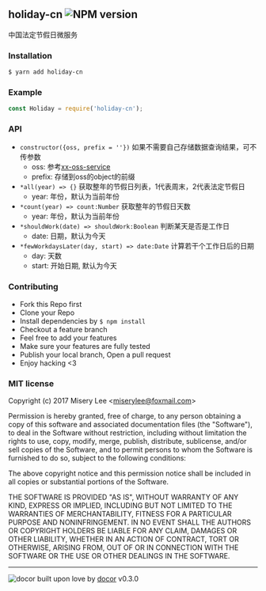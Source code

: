 ## holiday-cn ![NPM version](https://img.shields.io/npm/v/holiday-cn.svg?style=flat)

中国法定节假日微服务

### Installation
```bash
$ yarn add holiday-cn
```

### Example
```js
const Holiday = require('holiday-cn');
```

### API
* `constructor({oss, prefix = ''})` 如果不需要自己存储数据查询结果，可不传参数
	- oss: 参考[xx-oss-service](https://github.com/miserylee/xx-oss-service)
	- prefix: 存储到oss的object的前缀
* `*all(year) => {}` 获取整年的节假日列表，1代表周末，2代表法定节假日
	- year: 年份，默认为当前年份
* `*count(year) => count:Number` 获取整年的节假日天数
	- year: 年份，默认为当前年份
* `*shouldWork(date) => shouldWork:Boolean` 判断某天是否是工作日
	- date: 日期，默认为今天
* `*fewWorkdaysLater(day, start) => date:Date` 计算若干个工作日后的日期
	- day: 天数
	- start: 开始日期, 默认为今天

### Contributing
- Fork this Repo first
- Clone your Repo
- Install dependencies by `$ npm install`
- Checkout a feature branch
- Feel free to add your features
- Make sure your features are fully tested
- Publish your local branch, Open a pull request
- Enjoy hacking <3

### MIT license
Copyright (c) 2017 Misery Lee &lt;miserylee@foxmail.com&gt;

Permission is hereby granted, free of charge, to any person obtaining a copy
of this software and associated documentation files (the &quot;Software&quot;), to deal
in the Software without restriction, including without limitation the rights
to use, copy, modify, merge, publish, distribute, sublicense, and/or sell
copies of the Software, and to permit persons to whom the Software is
furnished to do so, subject to the following conditions:

The above copyright notice and this permission notice shall be included in
all copies or substantial portions of the Software.

THE SOFTWARE IS PROVIDED &quot;AS IS&quot;, WITHOUT WARRANTY OF ANY KIND, EXPRESS OR
IMPLIED, INCLUDING BUT NOT LIMITED TO THE WARRANTIES OF MERCHANTABILITY,
FITNESS FOR A PARTICULAR PURPOSE AND NONINFRINGEMENT. IN NO EVENT SHALL THE
AUTHORS OR COPYRIGHT HOLDERS BE LIABLE FOR ANY CLAIM, DAMAGES OR OTHER
LIABILITY, WHETHER IN AN ACTION OF CONTRACT, TORT OR OTHERWISE, ARISING FROM,
OUT OF OR IN CONNECTION WITH THE SOFTWARE OR THE USE OR OTHER DEALINGS IN
THE SOFTWARE.

---
![docor]()
built upon love by [docor](git+https://github.com/turingou/docor.git) v0.3.0
